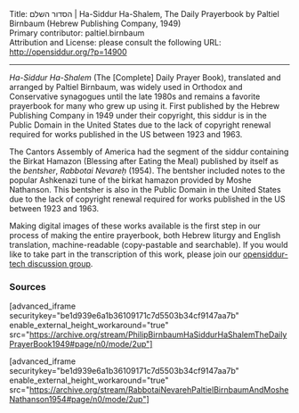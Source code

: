 <html>
<head></head>
<body>
Title: הסדור השלם | Ha-Siddur Ha-Shalem, The Daily Prayerbook by Paltiel Birnbaum (Hebrew Publishing Company, 1949)<br />
Primary contributor: paltiel.birnbaum<br />
Attribution and License: please consult the following URL: <a href="http://opensiddur.org/?p=14900">http://opensiddur.org/?p=14900</a>
<p />
<hr />

<em>Ha-Siddur Ha-Shalem</em> (The [Complete] Daily Prayer Book), translated and arranged by Paltiel Birnbaum, was widely used in Orthodox and Conservative synagogues until the late 1980s and remains a favorite prayerbook for many who grew up using it. First published by the Hebrew Publishing Company in 1949 under their copyright, this siddur is in the Public Domain in the United States due to the lack of copyright renewal required for works published in the US between 1923 and 1963.

The Cantors Assembly of America had the segment of the siddur containing the Birkat Hamazon (Blessing after Eating the Meal) published by itself as the <em>bentsher</em>, <em>Rabbotai Nevareḥ</em> (1954). The bentsher included notes to the popular Ashkenazi tune of the birkat hamazon provided by Moshe Nathanson. This bentsher is also in the Public Domain in the United States due to the lack of copyright renewal required for works published in the US between 1923 and 1963.

Making digital images of these works available is the first step in our process of making the entire prayerbook, both Hebrew liturgy and English translation, machine-readable (copy-pastable and searchable). If you would like to take part in the transcription of this work, please join our <a href="https://groups.google.com/forum/#!forum/opensiddur-tech">opensiddur-tech discussion group</a>.

<h3>Sources</h3>

[advanced_iframe securitykey="be1d939e6a1b36109171c7d5503b34cf9147aa7b" enable_external_height_workaround="true" src="https://archive.org/stream/PhilipBirnbaumHaSiddurHaShalemTheDailyPrayerBook1949#page/n0/mode/2up"]

[advanced_iframe securitykey="be1d939e6a1b36109171c7d5503b34cf9147aa7b" enable_external_height_workaround="true" src="https://archive.org/stream/RabbotaiNevarehPaltielBirnbaumAndMosheNathanson1954#page/n0/mode/2up"]

</body>
</html>